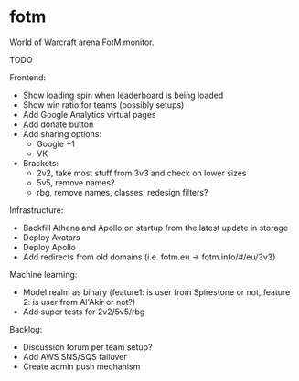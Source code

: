 fotm
====

World of Warcraft arena FotM monitor.

TODO

Frontend:
- Show loading spin when leaderboard is being loaded
- Show win ratio for teams (possibly setups)
- Add Google Analytics virtual pages
- Add donate button
- Add sharing options:
  - Google +1
  - VK
- Brackets:
  - 2v2, take most stuff from 3v3 and check on lower sizes
  - 5v5, remove names?
  - rbg, remove names, classes, redesign filters?

Infrastructure:
- Backfill Athena and Apollo on startup from the latest update in storage
- Deploy Avatars
- Deploy Apollo
- Add redirects from old domains (i.e. fotm.eu -> fotm.info/#/eu/3v3)

Machine learning:
- Model realm as binary (feature1: is user from Spirestone or not, feature 2: is user from Al'Akir or not?)
- Add super tests for 2v2/5v5/rbg

Backlog:
- Discussion forum per team setup?
- Add AWS SNS/SQS failover
- Create admin push mechanism
